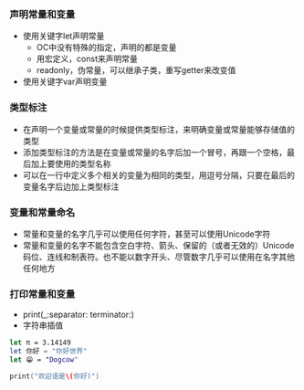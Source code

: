 ### 声明常量和变量

- 使用关键字let声明常量
  - OC中没有特殊的指定，声明的都是变量
  - 用宏定义，const来声明常量
  - readonly，伪常量，可以继承子类，重写getter来改变值
- 使用关键字var声明变量

### 类型标注

- 在声明一个变量或常量的时候提供类型标注，来明确变量或常量能够存储值的类型
- 添加类型标注的方法是在变量或常量的名字后加一个冒号，再跟一个空格，最后加上要使用的类型名称
- 可以在一行中定义多个相关的变量为相同的类型，用逗号分隔，只要在最后的变量名字后边加上类型标注

### 变量和常量命名

- 常量和变量的名字几乎可以使用任何字符，甚至可以使用Unicode字符
- 常量和变量的名字不能包含空白字符、箭头、保留的（或者无效的）Unicode码位、连线和制表符。也不能以数字开头、尽管数字几乎可以使用在名字其他任何地方

### 打印常量和变量

- print(_:separator: terminator:)
- 字符串插值

```swift
let π = 3.14149
let 你好 = "你好世界"
let 😁 = "Dogcow"

print("欢迎语是\(你好)")
```

